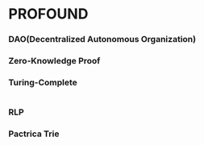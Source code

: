 # PROFOUND
### DAO(Decentralized Autonomous Organization)
### Zero-Knowledge Proof
### Turing-Complete
# 
### RLP
### Pactrica Trie
